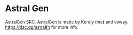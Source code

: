 # Astral Gen
AstralGen SRC. AstralGen is made by Kerely (me) and vowzy. https://dsc.gg/astralfn for more info.
